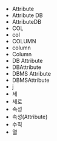 ﻿- Attribute
- Attribute DB
- AttributeDB
- COL
- col
- COLUMN
- column
- Column
- DB Attribute
- DBAttribute
- DBMS Attribute
- DBMSAttribute
- j
- 세
- 세로
- 속성
- 속성(Attribute)
- 수직
- 열
